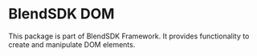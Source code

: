 # BlendSDK DOM

This package is part of BlendSDK Framework. It provides functionality
to create and manipulate DOM elements.
